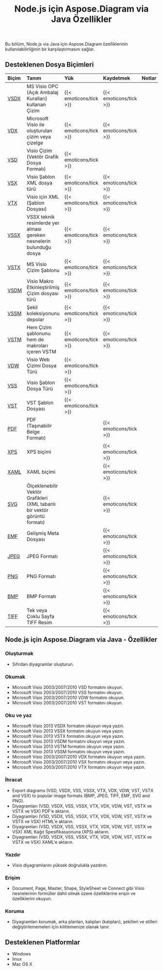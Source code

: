 ﻿---
title: Node.js için Aspose.Diagram via Java Özellikler
type: docs
weight: 10
url: /tr/java/aspose-diagram-for-node-js-via-java-features/
description: Visio Diagram Node.js via Java API feature list include read, write, export, print and access Microsoft Visio 2003, 2007, 2010, 2013, VSD, VSSM, VSTX, VSSM, VST formats.
---
Bu bölüm, Node.js via Java için Aspose.Diagram özelliklerinin kullanılabilirliğinin bir karşılaştırmasını sağlar.
## **Desteklenen Dosya Biçimleri**

|**Biçim**|**Tanım**|**Yük**|**Kaydetmek**|**Notlar**|
|:- |:- |:- |:- |:- |
|[VSDX](https://docs.fileformat.com/visio/vsdx/)|MS Visio OPC (Açık Ambalaj Kuralları) kullanan Çizim|{{< emoticons/tick >}}|{{< emoticons/tick >}}||
|[VDX](https://docs.fileformat.com/visio/vdx/)|Microsoft Visio ile oluşturulan çizim veya çizelge|{{< emoticons/tick >}}|{{< emoticons/tick >}}||
|[VSD](https://docs.fileformat.com/visio/vsd/)|Visio Çizim (Vektör Grafik Dosya Formatı)|{{< emoticons/tick >}}|||
|[VSX](https://docs.fileformat.com/visio/vsx/)|Visio Şablon XML dosya türü|{{< emoticons/tick >}}|{{< emoticons/tick >}}||
|[VTX](https://docs.fileformat.com/visio/vtx/)|Visio için XML (Şablon Dosyası)|{{< emoticons/tick >}}|{{< emoticons/tick >}}||
|[VSSX](https://docs.fileformat.com/visio/vssx/)|VSSX teknik resimlerde yer alması gereken nesnelerin bulunduğu dosya|{{< emoticons/tick >}}|{{< emoticons/tick >}}||
|[VSTX](https://docs.fileformat.com/visio/vstx/)|MS Visio Çizim Şablonu|{{< emoticons/tick >}}|{{< emoticons/tick >}}||
|[VSDM](https://docs.fileformat.com/visio/vsdm/)|Visio Makro Etkinleştirilmiş Çizim dosyası türü|{{< emoticons/tick >}}|{{< emoticons/tick >}}||
|[VSSM](https://docs.fileformat.com/visio/vssm/)|Şekil koleksiyonunu depolar|{{< emoticons/tick >}}|{{< emoticons/tick >}}||
|[VSTM](https://docs.fileformat.com/visio/vstm/)|Hem Çizim şablonunu hem de makroları içeren VSTM|{{< emoticons/tick >}}|{{< emoticons/tick >}}||
|[VDW](https://docs.fileformat.com/visio/vdw/)|Visio Web Çizimi Dosya Türü|{{< emoticons/tick >}}|||
|[VSS](https://docs.fileformat.com/visio/vss/)|Visio Şablon Dosya Türü|{{< emoticons/tick >}}|||
|[VST](https://docs.fileformat.com/visio/vst/)|VST Şablon Dosyası|{{< emoticons/tick >}}|||
|[PDF](https://docs.fileformat.com/pdf/)|PDF (Taşınabilir Belge Formatı)||{{< emoticons/tick >}}||
|[XPS](https://docs.fileformat.com/page-description-language/xps/)|XPS biçimi||{{< emoticons/tick >}}||
|[XAML](https://docs.fileformat.com/web/xaml/)|XAML biçimi||{{< emoticons/tick >}}||
|[SVG](https://docs.fileformat.com/specification/page-description-language/svg/)|Ölçeklenebilir Vektör Grafikleri (XML tabanlı bir vektör görüntü formatı)||{{< emoticons/tick >}}||
|[EMF](https://docs.fileformat.com/image/emf/)|Gelişmiş Meta Dosyası||{{< emoticons/tick >}}||
|[JPEG](https://docs.fileformat.com/image/jpeg/)|JPEG Formatı||{{< emoticons/tick >}}||
|[PNG](https://docs.fileformat.com/image/png/)|PNG Formatı||{{< emoticons/tick >}}||
|[BMP](https://docs.fileformat.com/image/bmp/)|BMP Formatı||{{< emoticons/tick >}}||
|[TIFF](https://docs.fileformat.com/image/tiff/)|Tek veya Çoklu Sayfa TIFF Resim||{{< emoticons/tick >}}||
## **Node.js için Aspose.Diagram via Java - Özellikler**
### **Oluşturmak**
- Sıfırdan diyagramlar oluşturun.
### **Okumak**
- Microsoft Visio 2003/2007/2010 VSD formatını okuyun.
- Microsoft Visio 2003/2007/2010 VSS formatını okuyun.
- Microsoft Visio 2003/2007/2010 VDW formatını okuyun.
- Microsoft Visio 2003/2007/2010 VST formatını okuyun.
### **Oku ve yaz**
- Microsoft Visio 2013 VSDX formatını okuyun veya yazın.
- Microsoft Visio 2013 VSSX formatını okuyun veya yazın.
- Microsoft Visio 2013 VSTX formatını okuyun veya yazın.
- Microsoft Visio 2013 VSDM formatını okuyun veya yazın.
- Microsoft Visio 2013 VSTM formatını okuyun veya yazın.
- Microsoft Visio 2013 VSSM formatını okuyun veya yazın.
- Microsoft Visio 2003/2007/2010 VDX formatını okuyun veya yazın.
- Microsoft Visio 2003/2007/2010 VSX formatını okuyun veya yazın.
- Microsoft Visio 2003/2007/2010 VTX formatını okuyun veya yazın.
### **İhracat**
- Export diagrams (VSD, VSDX, VSS, VSSX, VTX, VDX, VDW, VST, VSTX and VSX) to popular image formats (BMP, JPEG, TIFF, EMF, SVG and PNG).
- Diyagramları (VSD, VSDX, VSS, VSSX, VTX, VDX, VDW, VST, VSTX ve VSTX ve VSX) PDF'e aktarın.
- Diyagramları (VSD, VSDX, VSS, VSSX, VTX, VDX, VDW, VST, VSTX ve VSTX ve VSX) HTML'e aktarın.
- Diyagramları (VSD, VSDX, VSS, VSSX, VTX, VDX, VDW, VST, VSTX ve VSX) XML Kağıt Spesifikasyonuna (XPS) aktarın.
- Diyagramları (VSD, VSDX, VSS, VSSX, VTX, VDX, VDW, VST, VSTX ve VSTX ve VSX) XAML'e aktarın.
### **Yazdır**
- Visio diyagramlarını yüksek doğrulukla yazdırın.
### **Erişim**
- Document, Page, Master, Shape, StyleSheet ve Connect gibi Visio nesnelerinin formüller dahil olmak üzere özelliklerine erişin ve özelliklerini okuyun.
### **Koruma**
- Diyagramları korumak, arka planları, kalıpları (kalıpları), şekilleri ve stilleri değiştirilememeleri için kilitlemenize olanak tanır.
## **Desteklenen Platformlar**
- Windows
- linux
- Mac OS X
